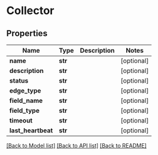# Collector

## Properties
Name | Type | Description | Notes
------------ | ------------- | ------------- | -------------
**name** | **str** |  | [optional] 
**description** | **str** |  | [optional] 
**status** | **str** |  | [optional] 
**edge_type** | **str** |  | [optional] 
**field_name** | **str** |  | [optional] 
**field_type** | **str** |  | [optional] 
**timeout** | **str** |  | [optional] 
**last_heartbeat** | **str** |  | [optional] 

[[Back to Model list]](../README.md#documentation-for-models) [[Back to API list]](../README.md#documentation-for-api-endpoints) [[Back to README]](../README.md)


